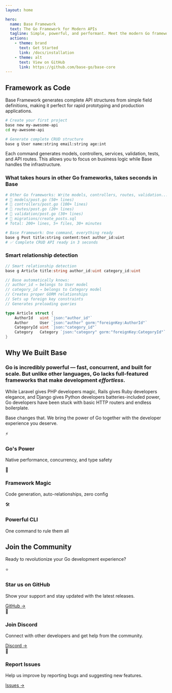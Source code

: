 ```yaml
---
layout: home

hero:
  name: Base Framework
  text: The Go Framework for Modern APIs
  tagline: Simple, powerful, and performant. Meet the modern Go framework you've been waiting for.
  actions:
    - theme: brand
      text: Get Started
      link: /docs/installation
    - theme: alt
      text: View on GitHub
      link: https://github.com/base-go/base-core
---
```


<FeatureGrid 
  title="Everything You Need Out of the Box"
  description="Base combines the power of Go with intelligent code generation, modern development practices, and production-ready features that scale with your team."
  :features="[
    {
      icon: '⚡',
      title: 'Automatic Code Generation',
      details: 'Generate complete structures with models, services, controllers, and tests from simple field definitions. No boilerplate, just results.'
    },
    {
      icon: '🔗',
      title: 'Smart Relationship Detection',
      details: 'Fields ending with _id automatically create GORM relationships. Support for belongs_to, has_many, has_one, and many-to-many relationships.'
    },
    {
      icon: '🏗️',
      title: 'Modular Architecture',
      details: 'HMVC pattern with dependency injection. Each structure is self-contained with its own controllers, services, and models.'
    },
    {
      icon: '📦',
      title: '15+ Built-in Core Structures',
      details: 'Authentication, authorization, storage, email, websockets, scheduler, translation, and more. Everything you need for production APIs.'
    },
    {
      icon: '☁️',
      title: 'Multi-Cloud Storage',
      details: 'Built-in support for local, AWS S3, and Cloudflare R2 storage with automatic file type validation and event emission.'
    },
    {
      icon: '🚀',
      title: 'High Performance',
      details: 'Zero-dependency HTTP router with radix tree routing, built-in middleware, and optimized for speed and efficiency.'
    }
  ]"
/>

## Framework as Code

Base Framework generates complete API structures from simple field definitions, making it perfect for rapid prototyping and production applications.

```bash
# Create your first project
base new my-awesome-api
cd my-awesome-api

# Generate complete CRUD structure
base g User name:string email:string age:int
```

Each command generates models, controllers, services, validation, tests, and API routes. This allows you to focus on business logic while Base handles the infrastructure.

### What takes hours in other Go frameworks, takes seconds in Base

```bash
# Other Go frameworks: Write models, controllers, routes, validation...
# 📁 models/post.go (50+ lines)
# 📁 controllers/post.go (100+ lines)  
# 📁 routes/post.go (20+ lines)
# 📁 validation/post.go (30+ lines)
# 📁 migrations/create_posts.sql
# Total: 200+ lines, 5+ files, 30+ minutes

# Base Framework: One command, everything ready
base g Post title:string content:text author_id:uint
# ✅ Complete CRUD API ready in 3 seconds
```

### Smart relationship detection

```go
// Smart relationship detection
base g Article title:string author_id:uint category_id:uint

// Base automatically knows:
// author_id → belongs to User model
// category_id → belongs to Category model
// Creates proper GORM relationships
// Sets up foreign key constraints
// Generates preloading queries

type Article struct {
    AuthorId   uint `json:"author_id"`
    Author     User `json:"author" gorm:"foreignKey:AuthorId"`
    CategoryId uint `json:"category_id"`  
    Category   Category `json:"category" gorm:"foreignKey:CategoryId"`
}
```

## Why We Built Base

### Go is **incredibly powerful** — fast, concurrent, and built for scale. But unlike other languages, Go lacks full-featured frameworks that make development *effortless*.

While Laravel gives PHP developers magic, Rails gives Ruby developers elegance, and Django gives Python developers batteries-included power, Go developers have been stuck with basic HTTP routers and endless boilerplate.

Base changes that. We bring the power of Go together with the developer experience you deserve.

<div class="vp-feature-grid">
  <div class="vp-feature">
    <div class="vp-feature-icon">⚡</div>
    <h3>Go's Power</h3>
    <p>Native performance, concurrency, and type safety</p>
  </div>
  
  <div class="vp-feature">
    <div class="vp-feature-icon">🚀</div>
    <h3>Framework Magic</h3>
    <p>Code generation, auto-relationships, zero config</p>
  </div>
  
  <div class="vp-feature">
    <div class="vp-feature-icon">🛠️</div>
    <h3>Powerful CLI</h3>
    <p>One command to rule them all</p>
  </div>
</div>
 

## Join the Community

Ready to revolutionize your Go development experience?

<div class="vp-feature-grid">
  <div class="vp-feature">
    <div class="vp-feature-icon">⭐</div>
    <h3>Star us on GitHub</h3>
    <p>Show your support and stay updated with the latest releases.</p>
    <a href="https://github.com/base-go/base-core" class="vp-feature-link">GitHub →</a>
  </div>
  
  <div class="vp-feature">
    <div class="vp-feature-icon">💬</div>
    <h3>Join Discord</h3>
    <p>Connect with other developers and get help from the community.</p>
    <a href="https://discord.gg/8wYFX3Wh" class="vp-feature-link">Discord →</a>
  </div>
  
  <div class="vp-feature">
    <div class="vp-feature-icon">🐛</div>
    <h3>Report Issues</h3>
    <p>Help us improve by reporting bugs and suggesting new features.</p>
    <a href="https://github.com/base-go/base-core/issues" class="vp-feature-link">Issues →</a>
  </div>
</div>